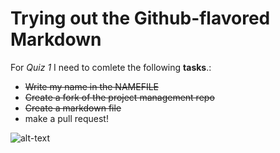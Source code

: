 # Trying out the Github-flavored Markdown

For *Quiz 1* I need to comlete the following **tasks**.:

* ~~Write my name in the NAMEFILE~~
* ~~Create a fork of the project management repo~~
* ~~Create a markdown file~~
* make a pull request!

![alt-text](https://cdn.vox-cdn.com/thumbor/eaEUIhno87pQloymYPI22pthRNo=/0x0:800x400/920x613/filters:focal(336x136:464x264):format(webp)/cdn.vox-cdn.com/uploads/chorus_image/image/56187479/DHNkdRfXoAEp2VD.0.jpg)
